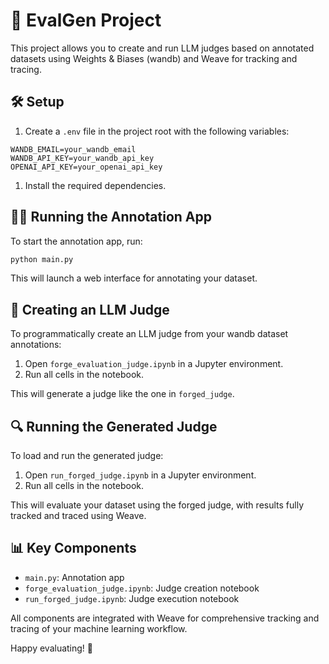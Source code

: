 # 🚀 EvalGen Project

This project allows you to create and run LLM judges based on annotated datasets using Weights & Biases (wandb) and Weave for tracking and tracing.

## 🛠️ Setup

1. Create a `.env` file in the project root with the following variables:

```
WANDB_EMAIL=your_wandb_email 
WANDB_API_KEY=your_wandb_api_key
OPENAI_API_KEY=your_openai_api_key
```

1. Install the required dependencies.

## 🏃‍♂️ Running the Annotation App

To start the annotation app, run:

```bash
python main.py
```

This will launch a web interface for annotating your dataset.

## 🧠 Creating an LLM Judge

To programmatically create an LLM judge from your wandb dataset annotations:

1. Open `forge_evaluation_judge.ipynb` in a Jupyter environment.
2. Run all cells in the notebook.

This will generate a judge like the one in `forged_judge`.

## 🔍 Running the Generated Judge

To load and run the generated judge:

1. Open `run_forged_judge.ipynb` in a Jupyter environment.
2. Run all cells in the notebook.

This will evaluate your dataset using the forged judge, with results fully tracked and traced using Weave.

## 📊 Key Components

- `main.py`: Annotation app
- `forge_evaluation_judge.ipynb`: Judge creation notebook
- `run_forged_judge.ipynb`: Judge execution notebook

All components are integrated with Weave for comprehensive tracking and tracing of your machine learning workflow.

Happy evaluating! 🎉